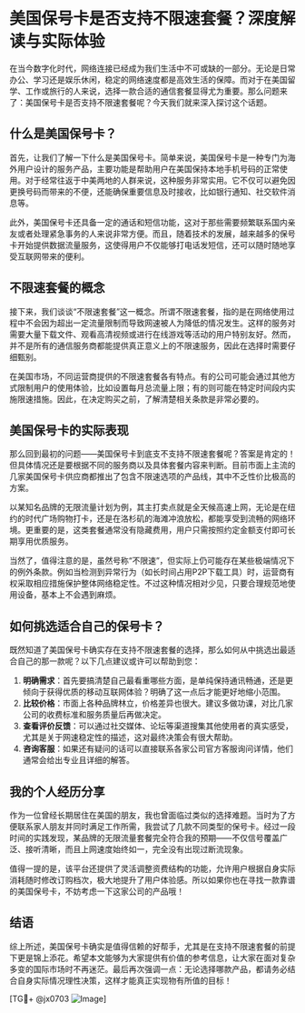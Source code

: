 # 美国保号卡是否支持不限速套餐？深度解读与实际体验

在当今数字化时代，网络连接已经成为我们生活中不可或缺的一部分。无论是日常办公、学习还是娱乐休闲，稳定的网络速度都是高效生活的保障。而对于在美国留学、工作或旅行的人来说，选择一款合适的通信套餐显得尤为重要。那么问题来了：美国保号卡是否支持不限速套餐呢？今天我们就来深入探讨这个话题。

## 什么是美国保号卡？

首先，让我们了解一下什么是美国保号卡。简单来说，美国保号卡是一种专门为海外用户设计的服务产品，主要功能是帮助用户在美国保持本地手机号码的正常使用。对于经常往返于中美两地的人群来说，这种服务非常实用。它不仅可以避免因更换号码而带来的不便，还能确保重要信息及时接收，比如银行通知、社交软件消息等。

此外，美国保号卡还具备一定的通话和短信功能，这对于那些需要频繁联系国内亲友或者处理紧急事务的人来说非常方便。而且，随着技术的发展，越来越多的保号卡开始提供数据流量服务，这使得用户不仅能够打电话发短信，还可以随时随地享受互联网带来的便利。

## 不限速套餐的概念

接下来，我们谈谈“不限速套餐”这一概念。所谓不限速套餐，指的是在网络使用过程中不会因为超出一定流量限制而导致网速被人为降低的情况发生。这样的服务对需要大量下载文件、观看高清视频或进行在线游戏等活动的用户特别友好。然而，并不是所有的通信服务商都能提供真正意义上的不限速服务，因此在选择时需要仔细甄别。

在美国市场，不同运营商提供的不限速套餐各有特点。有的公司可能会通过其他方式限制用户的使用体验，比如设置每月总流量上限；有的则可能在特定时间段内实施限速措施。因此，在决定购买之前，了解清楚相关条款是非常必要的。

## 美国保号卡的实际表现

那么回到最初的问题——美国保号卡到底支不支持不限速套餐呢？答案是肯定的！但具体情况还是要根据不同的服务商以及具体套餐内容来判断。目前市面上主流的几家美国保号卡供应商都推出了包含不限速选项的产品线，其中不乏性价比极高的方案。

以某知名品牌的无限流量计划为例，其主打卖点就是全天候高速上网，无论是在纽约的时代广场购物打卡，还是在洛杉矶的海滩冲浪放松，都能享受到流畅的网络环境。更重要的是，这类套餐通常没有隐藏费用，用户只需按照约定金额支付即可长期享用优质服务。

当然了，值得注意的是，虽然号称“不限速”，但实际上仍可能存在某些极端情况下的例外条款。例如当检测到异常行为（如长时间占用P2P下载工具）时，运营商有权采取相应措施保护整体网络稳定性。不过这种情况相对少见，只要合理规范地使用设备，基本上不会遇到麻烦。

## 如何挑选适合自己的保号卡？

既然知道了美国保号卡确实存在支持不限速套餐的选择，那么如何从中挑选出最适合自己的那一款呢？以下几点建议或许可以帮助到您：

1. **明确需求**：首先要搞清楚自己最看重哪些方面，是单纯保持通讯畅通，还是更倾向于获得优质的移动互联网体验？明确了这一点后才能更好地缩小范围。
2. **比较价格**：市面上各种品牌林立，价格差异也很大。建议多做功课，对比几家公司的收费标准和服务质量后再做决定。
3. **查看评价反馈**：可以通过社交媒体、论坛等渠道搜集其他使用者的真实感受，尤其是关于网速稳定性的描述，这对最终决策会有很大帮助。
4. **咨询客服**：如果还有疑问的话可以直接联系各家公司官方客服询问详情，他们通常会给出专业且详细的解答。

## 我的个人经历分享

作为一位曾经长期居住在美国的朋友，我也曾面临过类似的选择难题。当时为了方便联系家人朋友并同时满足工作所需，我尝试了几款不同类型的保号卡。经过一段时间的实践发现，某品牌的无限流量套餐完全符合我的预期——不仅信号覆盖广泛、接听清晰，而且上网速度始终如一，完全没有出现过断流现象。

值得一提的是，该平台还提供了灵活调整资费结构的功能，允许用户根据自身实际消耗随时修改订购档次，极大地提升了用户体验感。所以如果你也在寻找一款靠谱的美国保号卡，不妨考虑一下这家公司的产品哦！

## 结语

综上所述，美国保号卡确实是值得信赖的好帮手，尤其是在支持不限速套餐的前提下更是锦上添花。希望本文能够为大家提供有价值的参考信息，让大家在面对复杂多变的国际市场时不再迷茫。最后再次强调一点：无论选择哪款产品，都请务必结合自身实际情况理性决策，这样才能真正实现物有所值的目标！

[TG💪+ @jx0703 ![Image](https://github.com/user-attachments/assets/dbca1d08-cadb-493c-b0ec-ad6f7a83f270)]